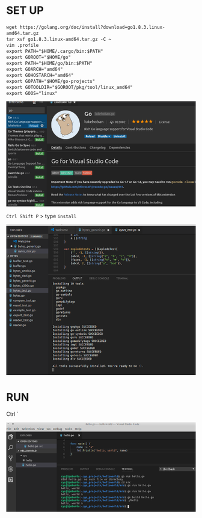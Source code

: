 SET UP
======

```
wget https://golang.org/doc/install?download=go1.8.3.linux-amd64.tar.gz
tar xvf go1.8.3.linux-amd64.tar.gz -C ~
vim .profile
export PATH="$HOME/.cargo/bin:$PATH"
export GOROOT="$HOME/go"
export PATH="$HOME/go/bin:$PATH"
export GOARCH="amd64"
export GOHOSTARCH="amd64"
export GOPATH="$HOME/go-projects"
export GOTOOLDIR="$GOROOT/pkg/tool/linux_amd64"
export GOOS="linux"
```
![./go.png](./go.png)

`Ctrl Shift P` > type `install`

![./gotools.png](./gotools.png)

RUN
====
Ctrl `

![./go_run.png](./go_run.png)
